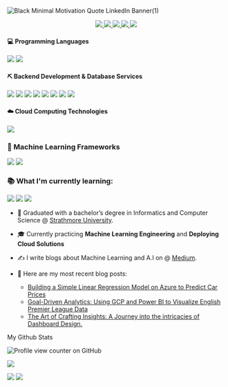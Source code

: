 ![Black Minimal Motivation Quote LinkedIn Banner(1)](https://github.com/user-attachments/assets/a61e1615-2ad9-413a-a4f1-e4335161b4da)


<p align="center">


<a href="https://julius-nyerere.dev/">
    <img src="https://img.shields.io/badge/Website-red?style=flat-square">
</a>  
<a href="https://julius-nyerere.dev/resume">
    <img src="https://img.shields.io/badge/PDF-CV-red?style=flat-square&logo=adobe">
</a>  
<a href="https://www.linkedin.com/in/julius-nyerere/">
    <img src="https://img.shields.io/badge/-Linkedin-blue?style=flat-square&logo=linkedin">
</a>
<a href="mailto:jnyambok14@gmail.com">
    <img src="https://img.shields.io/badge/-Email-red?style=flat-square&logo=gmail&logoColor=white">
</a>
<a href='https://medium.com/@juliusnyambok14' target="_blank">
    <img src='https://img.shields.io/badge/Medium-%23000000.svg?logo=medium&logoColor=white'>
</a>


<br/> 

</p>

#### 💻 Programming Languages

![](https://ziadoua.github.io/m3-Markdown-Badges/badges/Python/python1.svg)
  ![](https://ziadoua.github.io/m3-Markdown-Badges/badges/Javascript/javascript2.svg)

#### ⛏️ Backend Development & Database Services
 ![](https://ziadoua.github.io/m3-Markdown-Badges/badges/PostgreSQL/postgresql2.svg)
  ![](https://ziadoua.github.io/m3-Markdown-Badges/badges/Supabase/supabase1.svg)
  ![](https://ziadoua.github.io/m3-Markdown-Badges/badges/Docker/docker1.svg)
 ![](https://ziadoua.github.io/m3-Markdown-Badges/badges/NextJS/nextjs1.svg)
  ![](https://ziadoua.github.io/m3-Markdown-Badges/badges/MySQL/mysql2.svg)
  ![](https://ziadoua.github.io/m3-Markdown-Badges/badges/Linux/linux2.svg)
  ![](https://ziadoua.github.io/m3-Markdown-Badges/badges/MongoDB/mongodb1.svg)
  ![](https://ziadoua.github.io/m3-Markdown-Badges/badges/NodeJS/nodejs1.svg)

#### ☁️ Cloud Computing Technologies
![](https://ziadoua.github.io/m3-Markdown-Badges/badges/AWS/aws1.svg)

### 🧩 Machine Learning Frameworks
![](https://ziadoua.github.io/m3-Markdown-Badges/badges/PyTorch/pytorch1.svg)
![](https://ziadoua.github.io/m3-Markdown-Badges/badges/TensorFlow/tensorflow1.svg)

### 📚 **What I'm currently learning:** <br>
![](https://ziadoua.github.io/m3-Markdown-Badges/badges/Dart/dart1.svg)
![](https://ziadoua.github.io/m3-Markdown-Badges/badges/Flutter/flutter1.svg)
![](https://ziadoua.github.io/m3-Markdown-Badges/badges/TypeScript/typescript2.svg)




* 📖 Graduated with a bachelor’s degree in Informatics and Computer Science @ [Strathmore University](https://strathmore.edu/). 

* 🎓 Currently practicing **Machine Learning Engineering** and **Deploying Cloud Solutions**
  
* ✍️ I write blogs about Machine Learning and A.I on @ [Medium](https://medium.com/@juliusnyambok14).

* 📓 Here are my most recent blog posts:
  - [Building a Simple Linear Regression Model on Azure to Predict Car Prices](https://medium.com/towards-artificial-intelligence/building-a-simple-linear-regression-model-on-azure-to-predict-car-prices-136080bece24)
  - [Goal-Driven Analytics: Using GCP and Power BI to Visualize English Premier League Data](https://medium.com/towards-artificial-intelligence/goal-driven-analytics-using-gcp-and-power-bi-to-visualize-english-premier-league-data-b4e7545bbcfc)
  - [The Art of Crafting Insights: A Journey into the intricacies of Dashboard Design.](https://medium.com/dev-genius/the-art-of-crafting-insights-a-journey-into-the-intricacies-of-dashboard-design-915e3d2aceef)

My Github Stats

![Profile view counter on GitHub](https://komarev.com/ghpvc/?username=Jnyambok)


![](http://github-profile-summary-cards.vercel.app/api/cards/profile-details?username=jnyambok&theme=dracula) 

![](http://github-profile-summary-cards.vercel.app/api/cards/repos-per-language?username=jnyambok&theme=dracula) 
![](http://github-profile-summary-cards.vercel.app/api/cards/most-commit-language?username=jnyambok&theme=dracula)

